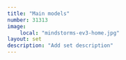 ```yaml
---
title: "Main models"
number: 31313
image:
    local: "mindstorms-ev3-home.jpg"
layout: set
description: "Add set description"
---
```

